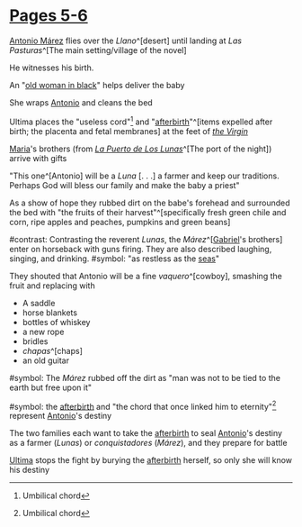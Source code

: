 # [Pages 5-6](</BMU.md?page=17-18>)
[Antonio Márez](</MárezFamily/AntonioMárez.md>) flies over the *Llano*^[desert] until landing at *Las Pasturas*^[The main setting/village of the novel]

He witnesses his birth.

An "[old woman in black](</Ultima.md>)" helps deliver the baby

She wraps [Antonio](</MárezFamily/AntonioMárez.md>) and cleans the bed

Ultima places the "useless cord"[^chord] and "[afterbirth](</Symbols/afterbirth.md>)"^[items expelled after birth; the placenta and fetal membranes] at the feet of *[the Virgin](</Symbols/theVirgin.md>)*

[Maria](</MárezFamily/GabrielandMariaMárez.md#maria-márez>)'s brothers (from *[La Puerto de Los Lunas](</LaPuerto.md>)*^[The port of the night]) arrive with gifts

"This one^[Antonio] will be a *Luna* \[. . .\] a farmer and keep our traditions. Perhaps God will bless our family and make the baby a priest"

As a show of hope they rubbed dirt on the babe's forehead and surrounded the bed with "the fruits of their harvest"^[specifically fresh green chile and corn, ripe apples and peaches, pumpkins and green beans]

#contrast: Contrasting the reverent *Lunas*, the *Márez*^[[Gabriel](</MárezFamily/GabrielandMariaMárez.md#gabriel-márez>)'s brothers] enter on horseback with guns firing. They are also described laughing, singing, and drinking.
#symbol: "as restless as the [seas](</Symbols/Water.md>)"

They shouted that Antonio will be a fine *vaquero*^[cowboy], smashing the fruit and replacing with
- A saddle
- horse blankets
- bottles of whiskey
- a new rope
- bridles
- *chapas*^[chaps]
- an old guitar

#symbol: The *Márez* rubbed off the dirt as "man was not to be tied to the earth but free upon it"

#symbol: the [afterbirth](</Symbols/afterbirth.md>) and "the chord that once linked him to eternity"[^chord] represent [Antonio](</MárezFamily/AntonioMárez.md>)'s destiny

The two families each want to take the [afterbirth](</Symbols/afterbirth.md>) to seal [Antonio](</MárezFamily/AntonioMárez.md>)'s destiny as a farmer (*Lunas*) or *conquistadores* (*Márez*), and they prepare for battle

[Ultima](</Ultima.md>) stops the fight by burying the [afterbirth](</Symbols/afterbirth.md>) herself, so only she will know his destiny

[^chord]: Umbilical chord